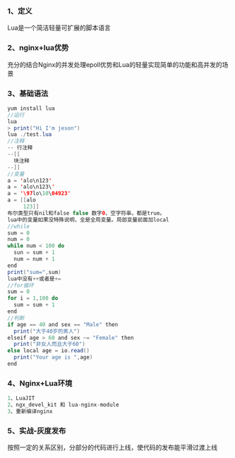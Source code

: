 ### 1、定义

Lua是一个简洁轻量可扩展的脚本语言

### 2、nginx+lua优势

充分的结合Nginx的并发处理epoll优势和Lua的轻量实现简单的功能和高并发的场景

### 3、基础语法

```java
yum install lua
//运行
lua 
> print("Hi I'm jeson")
lua ./test.lua
//注释
-- 行注释
--[[
  块注释
--]]
//变量
a = 'alo\n123'
a = 'alo\n123\'
a = '\97lo\10\04923'
a = [[alo
     123]]
布尔类型只有nil和false false 数字0，空字符串，都是true。
lua中的变量如果没特殊说明，全是全局变量。局部变量前面加local
//while
sum = 0
num = 0
while num < 100 do
  sun = sum + 1
  num = num + 1
end
print("sum=",sum)
lua中没有++或者是+=
//for循环
sum = 0
for i = 1,100 do
  sum = sum + 1
end
//判断
if age == 40 and sex == "Male" then
  print("大于40岁的男人")
elseif age > 60 and sex ~= "Female" then
  print("非女人而且大于60")
else local age = io.read()
  print("Your age is ",age)
end
```



### 4、Nginx+Lua环境

```java
1、LuaJIT
2、ngx_devel_kit 和 lua-nginx-module
3、重新编译nginx
```



### 5、实战-灰度发布

按照一定的关系区别，分部分的代码进行上线，使代码的发布能平滑过渡上线